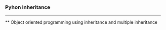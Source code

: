 ### Pyhon Inheritance
___________________

** Object oriented programming using inheritance and multiple inheritance
